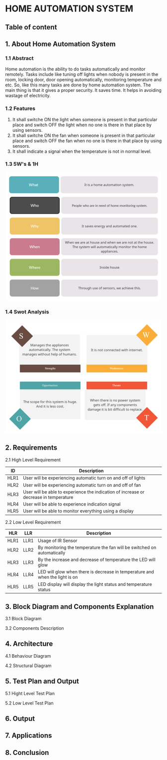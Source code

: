 # HOME AUTOMATION SYSTEM 

## Table of content 

## 1. About Home Automation System

### 1.1 Abstract

Home automation is the ability to do tasks automatically and monitor remotely. Tasks include like tuning off lights when nobody is present in the room, locking door, door opening automatically, monitoring temperature and etc. So, like this many tasks are done by home automation system. The main thing is that it gives a proper security. It saves time. It helps in avoiding wastage of electricity.

### 1.2 Features

1.	It shall switche ON the light when someone is present in that particular place and switch OFF the light when no one is there in that place by using sensors.
2.	It shall switche ON the fan when someone is present in that particular place and switch OFF the fan when no one is there in that place by using sensors.
3. It shall indicate a signal when the temperature is not in normal level.

### 1.3 5W's & 1H


![](https://github.com/KeerthuMG/M2-EmbSys/blob/main/Project/6_ImagesAndVideos/5W%261H.jpg)


### 1.4 Swot Analysis


![](https://github.com/KeerthuMG/M2-EmbSys/blob/main/Project/6_ImagesAndVideos/SWOT.jpg)


## 2. Requirements

2.1 High Level Requirement

| ID | Description |
|----|------------|
|HLR1 | User will be experiencing automatic turn on and off of lights |
|HLR2 | User will be experiencing automatic turn on and off of fan |
|HLR3 | User will be able to experience the indication of increase or decrease in temperature |
|HLR4 | User will be able to experience indication signal |
|HLR5 | User will be able to monitor everything using a display |

2.2 Low Level Requirement

| HLR | LLR | Description |
|-----|-----|-------------|
|HLR1 | LLR1 | Usage of IR Sensor |
|HLR2 | LLR2 | By monitoring the temperature the fan will be switched on automatically |
|HLR3 | LLR3 | By the increase and decrease of temperature the LED will glow |
|HLR4 | LLR4 | LED will glow when there is decrease in temperature and when the light is on |
|HLR5 | LLR5 | LED display will display the light status and temperature status |

## 3. Block Diagram and Components Explanation

3.1 Block Diagram

3.2 Components Description

## 4. Architecture

4.1 Behaviour Diagram

4.2 Structural Diagram

## 5. Test Plan and Output

5.1 Hight Level Test Plan

5.2 Low Level Test Plan

## 6. Output

## 7. Applications

## 8. Conclusion






